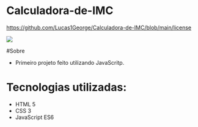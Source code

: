 # Calculadora-de-IMC

https://github.com/Lucas1George/Calculadora-de-IMC/blob/main/license


<img src= https://user-images.githubusercontent.com/116580277/205518806-e4202027-c643-4f0f-95ad-a230210bc50a.png>

#Sobre
- Primeiro projeto feito utilizando JavaScritp.

# Tecnologias utilizadas:
- HTML 5
- CSS 3
- JavaScript ES6
